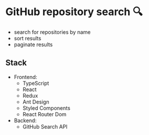 # GitHub repository search 🔍
- search for repositories by name
- sort results
- paginate results

## Stack
* Frontend:
  * TypeScript
  * React
  * Redux
  * Ant Design
  * Styled Components
  * React Router Dom
* Backend:
  * GitHub Search API
